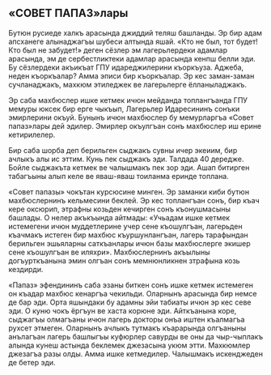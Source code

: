 ## «СОВЕТ ПАПАЗ»лары

Бутюн русиеде халкъ арасында джиддий теляш башланды.
Эр бир адам апсханеге алынаджагъы шубеси алтында яшай.
«Кто не был, тот будет!
Кто был не забудет!» деген сёзлер эм лагерьлердеки адамлар арасында, эм де сербестликтеки адамлар арасында кенпш белли эди.
Бу сёзлердеки акъикъат ГПУ идареджилерини къоркъуза.
Аджеба, неден къоркъалар?
Амма эписи бир къоркъалар.
Эр кес заман-заман сучланаджакъ, махкюм этиледжек ве лагерьлерге ёлланыладжакъ.

Эр саба махбюслер ишке кетмек ичюн мейданда топлангъанда ГПУ мемуры юксек бир ерге чыкъып, Лагерьлер Идаресининъ сонъки эмирлерини окъуй.
Бунынъ ичюн махбюслер бу мемурларгъа «Совет папаз»лары дей эдилер.
Эмирлер окъулгъан сонъ махбюслер иш ерине кетирилелер.

Бир саба шорба деп берильген сыджакъ сувны ичер экеиим, бир ачлыкъ алы ис эттим.
Кунь пек сыджакъ эди.
Талдада 40 дередже.
Бойле сыджакъта кетмек ве чалышмакъ пек зор эди.
Ашап битирген табагъыны алып келе ве яваш-яваш тоиланма еринде топлана.

«Совет папазы» чокътан курсюсине минген.
Эр заманки киби бутюн махбюслернинъ кельмесини беклей.
Эр кес топлангъан сонъ, бир къач кере оксюрип, этрафны козьден кечирген сонъ къонушмасыны башлады.
О нелер акъкъында айтмады: «Учьадам ишке кетмек истемегени ичюн муддетлерине учер сене къошулгъан, лагерьден къачмакъ истеген бир махбюс къуршунлангъан, лагерь тарафындан берильген эшьяларны саткъанлары ичюн базы махбюслерге экишер сене къошулгъан ве иляхри».
Махбюслернинъ акъылыны догъурткъанына эмин олгъан сонъ мемнюнликнен зтрафына козь кездирди.

«Папаз» эфендининъ саба эзаны биткен сонъ ишке кетмек истемеген он къадар махбюс кенаргъа чекильди.
Оларнынъ арасында бир немсе де бар эди.
Орта яшындаки бу адамны эйи табиаты ичюн эр кес севе эди.
О куню чокъ ёргъун ве хаста корюне эди.
Айткъанына коре, сыджагъы олмагъаны ичюн лагерь докторы онъа иштен къалмагъа рухсет этмеген.
Оларнынъ ачлыкъ тутмакъ къарарында олгъаныны анълагъан лагерь башлыгъы куфюрлер савурды ве оны да чыр-чыплакъ алында кунеш астында беклемек джезасына укюм этти.
Махкюмлер джезагъа разы олды.
Амма ишке кетмедилер.
Чалышмакъ искенджеден де бетер эди.
